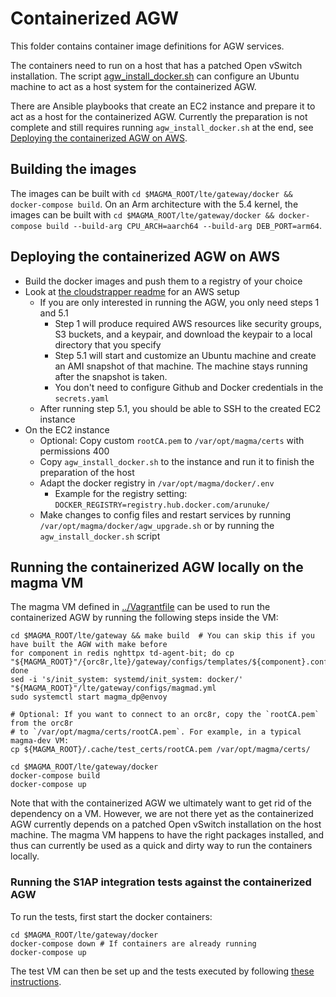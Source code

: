 # Containerized AGW

This folder contains container image definitions for AGW services.

The containers need to run on a host that has a patched Open vSwitch installation.
The script [agw_install_docker.sh](../deploy/agw_install_docker.sh) can configure an Ubuntu machine to act as a
host system for the containerized AGW.

There are Ansible playbooks that create an EC2 instance and prepare it to act as
a host for the containerized AGW. Currently the preparation is not complete and
still requires running `agw_install_docker.sh` at the end, see [Deploying the
containerized AGW on AWS](#deploying-the-containerized-agw-on-aws).

## Building the images

The images can be built with `cd $MAGMA_ROOT/lte/gateway/docker && docker-compose build`.
On an Arm architecture with the 5.4 kernel, the images can be built with `cd $MAGMA_ROOT/lte/gateway/docker && docker-compose build --build-arg CPU_ARCH=aarch64 --build-arg DEB_PORT=arm64`.

## Deploying the containerized AGW on AWS

* Build the docker images and push them to a registry of your choice
* Look at [the cloudstrapper readme](../../../experimental/cloudstrapper/README.md) for an AWS setup
    * If you are only interested in running the AGW, you only need steps 1 and 5.1
      * Step 1 will produce required AWS resources like security groups, S3 buckets, and a keypair, and download the keypair to a local directory that you specify
      * Step 5.1 will start and customize an Ubuntu machine and create an AMI snapshot of that machine. The machine stays running after the snapshot is taken.
      * You don't need to configure Github and Docker credentials in the `secrets.yaml`
    * After running step 5.1, you should be able to SSH to the created EC2 instance
* On the EC2 instance
    * Optional: Copy custom `rootCA.pem` to  `/var/opt/magma/certs` with permissions 400
    * Copy `agw_install_docker.sh` to the instance and run it to finish the preparation of the host
    * Adapt the docker registry in `/var/opt/magma/docker/.env`
      * Example for the registry setting: `DOCKER_REGISTRY=registry.hub.docker.com/arunuke/`
    * Make changes to config files and restart services by running `/var/opt/magma/docker/agw_upgrade.sh` or by running the `agw_install_docker.sh` script

## Running the containerized AGW locally on the magma VM

The magma VM defined in [../Vagrantfile](../Vagrantfile) can be used to run the
containerized AGW by running the following steps inside the VM:

```
cd $MAGMA_ROOT/lte/gateway && make build  # You can skip this if you have built the AGW with make before
for component in redis nghttpx td-agent-bit; do cp "${MAGMA_ROOT}"/{orc8r,lte}/gateway/configs/templates/${component}.conf.template; done
sed -i 's/init_system: systemd/init_system: docker/' "${MAGMA_ROOT}"/lte/gateway/configs/magmad.yml
sudo systemctl start magma_dp@envoy

# Optional: If you want to connect to an orc8r, copy the `rootCA.pem` from the orc8r
# to `/var/opt/magma/certs/rootCA.pem`. For example, in a typical magma-dev VM:
cp ${MAGMA_ROOT}/.cache/test_certs/rootCA.pem /var/opt/magma/certs/

cd $MAGMA_ROOT/lte/gateway/docker
docker-compose build
docker-compose up
```

Note that with the containerized AGW we ultimately want to get rid of the dependency
on a VM. However, we are not there yet as the containerized AGW currently depends
on a patched Open vSwitch installation on the host machine. The magma VM happens
to have the right packages installed, and thus can currently be used as a quick
and dirty way to run the containers locally.

### Running the S1AP integration tests against the containerized AGW

To run the tests, first start the docker containers:

```
cd $MAGMA_ROOT/lte/gateway/docker
docker-compose down # If containers are already running
docker-compose up
```

The test VM can then be set up and the tests executed by following
[these instructions](https://docs.magmacore.org/docs/next/lte/s1ap_tests#test-vm-setup).
